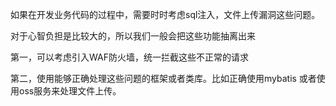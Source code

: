 

如果在开发业务代码的过程中，需要时时考虑sql注入，文件上传漏洞这些问题。

对于心智负担是比较大的，所以我们一般会把这些功能抽离出来


第一，可以考虑引入WAF防火墙，统一拦截这些不正常的请求


第二，使用能够正确处理这些问题的框架或者类库。比如正确使用mybatis 或者使用oss服务来处理文件上传。

